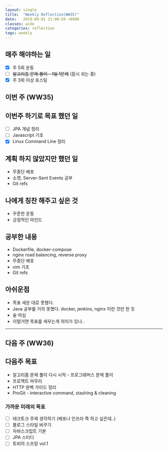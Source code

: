 ```yaml
---
layout: single
title:  "Weekly Reflection(WW35)"
date:   2019-09-01 21:00:59 +0900
classes: wide
categories: reflection
tags: weekly
---
```


## 매주 해야하는 일

- [x] 주 5회 운동
- [ ] ~~알고리즘 문제 풀이 - 1일 1문제~~ (잠시 쉬는 중)
- [x] 주 3회 이상 포스팅

## 이번 주 (WW35)

## 이번주 하기로 목표 했던 일

- [ ] JPA 개념 정리
- [ ] Javascript 기초
- [x] Linux Command Line 정리

## 계획 하지 않았지만 했던 일

- 무중단 배포
- 소켓, Server-Sent Events 공부
- Git refs

## 나에게 칭찬 해주고 싶은 것

- 꾸준한 운동
- 긍정적인 마인드

## 공부한 내용

- Dockerfile, docker-compose
- nginx road balancing, reverse proxy
- 무중단 배포
- vim 기초
- Git refs

## 아쉬운점

- 목표 세운 대로 못했다.
- Java 공부를 거의 못했다. docker, jenkins, nginx 이런 것만 한 듯
- 술 마심
- 이럴거면 목표를 세우는게 의미가 있나..

---

## 다음 주 (WW36)

## 다음주 목표

- 알고리즘 문제 풀이 다시 시작 - 프로그래머스 문제 풀이
- 프로젝트 마무리
- HTTP 완벽 가이드 정리
- ProGit - interactive command, stashing & cleaning

### 가까운 미래의 목표

- [ ] 테크토크 주제 생각하기 (배포나 인프라 쪽 하고 싶은데..)
- [ ] 블로그 스타일 바꾸기
- [ ] 자바스크립트 기본
- [ ] JPA 스터디
- [ ] 토비의 스프링 vol.1
